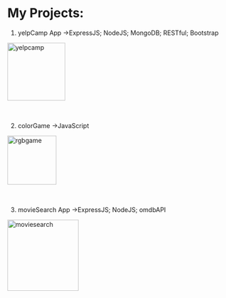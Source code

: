 
# My Projects:

1. yelpCamp App  ->ExpressJS; NodeJS; MongoDB; RESTful; Bootstrap
<a href="https://learnwithcolt-mo2020.c9users.io/">
<img height="130" alt="yelpcamp" src="https://user-images.githubusercontent.com/9574723/48050972-f6b86a80-e1a3-11e8-93f1-cb0fdb0a143d.png">
</a>
<br><br><br>

2. colorGame  ->JavaScript
<a href="./html/colorGame.html">
<img height="110" alt="rgbgame" src="https://user-images.githubusercontent.com/9574723/48049557-5c562800-e19f-11e8-8a3e-60df3d415432.png">
</a>
<br><br><br>

3. movieSearch App  ->ExpressJS; NodeJS; omdbAPI
<a href="https://movie-mo2020.c9users.io/">
<img height="160" alt="moviesearch" src="https://user-images.githubusercontent.com/9574723/48049559-5d875500-e19f-11e8-891a-21c1405d0516.png">
</a>
